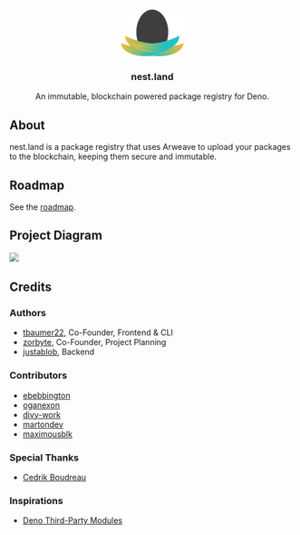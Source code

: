 <br />
<p align="center">
  <a href="https://github.com/nestlandofficial/nest.land">
    <img src="./web/src/assets/nest_light.png" alt="logo" width="110">
  </a>

  <h3 align="center">nest.land</h3>

  <p align="center">
    An immutable, blockchain powered package registry for Deno.
 </p>
</p>


## About

nest.land is a package registry that uses Arweave to upload your packages to the blockchain, keeping them secure and immutable.


## Roadmap

See the [roadmap](/ROADMAP.md).


## Project Diagram

<img src="https://nest.land/nest-diagram.svg">


## Credits

### Authors

 - [tbaumer22](https://github.com/tbaumer22), Co-Founder, Frontend & CLI
 - [zorbyte](https://github.com/zorbyte), Co-Founder, Project Planning
 - [justablob](https://github.com/justablob), Backend

### Contributors

 - [ebebbington](https://github.com/ebebbington)
 - [oganexon](https://github.com/oganexon)
 - [divy-work](https://github.com/divy-work)
 - [martondev](https://github.com/MartonDev)
 - [maximousblk](https://github.com/maximousblk)

### Special Thanks

 - [Cedrik Boudreau](https://github.com/cedriking)

### Inspirations

 - [Deno Third-Party Modules](https://deno.land/x)
